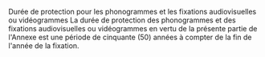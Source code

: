Durée de protection pour les phonogrammes et les
fixations audiovisuelles ou vidéogrammes
La durée de protection des phonogrammes et des fixations audiovisuelles ou vidéogrammes en
vertu de la présente partie de l'Annexe est une période de cinquante (50) années à compter de
la fin de l'année de la fixation.